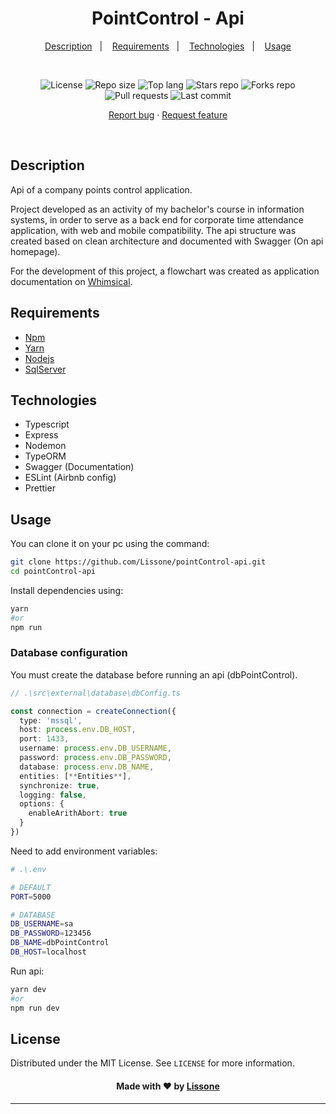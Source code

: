 <h1 align="center">
  PointControl - Api
</h1>

<p align="center">
  <a href="#description">Description</a>&nbsp;&nbsp;&nbsp;|&nbsp;&nbsp;&nbsp;
  <a href="#requirements">Requirements</a>&nbsp;&nbsp;&nbsp;|&nbsp;&nbsp;&nbsp;
  <a href="#technologies">Technologies</a>&nbsp;&nbsp;&nbsp;|&nbsp;&nbsp;&nbsp;
  <a href="#usage">Usage</a>
</p>
<br />
<p align="center">
  <img src="https://img.shields.io/static/v1?label=license&message=MIT" alt="License">
  <img src="https://img.shields.io/github/repo-size/Lissone/point-control-api" alt="Repo size" />
  <img src="https://img.shields.io/github/languages/top/Lissone/point-control-api" alt="Top lang" />
  <img src="https://img.shields.io/github/stars/Lissone/point-control-api" alt="Stars repo" />
  <img src="https://img.shields.io/github/forks/Lissone/point-control-api" alt="Forks repo" />
  <img src="https://img.shields.io/github/issues-pr/Lissone/point-control-api" alt="Pull requests" >
  <img src="https://img.shields.io/github/last-commit/Lissone/point-control-api" alt="Last commit" />
</p>

<p align="center">
  <a href="https://github.com/Lissone/point-control-api/issues">Report bug</a>
  ·
  <a href="https://github.com/Lissone/point-control-api/issues">Request feature</a>
</p>

<br />

## Description

Api of a company points control application.

Project developed as an activity of my bachelor's course in information systems, in order to serve as a back end for corporate time attendance application, with web and mobile compatibility. The api structure was created based on clean architecture and documented with Swagger (On api homepage).

For the development of this project, a flowchart was created as application documentation on <a href="https://whimsical.com/pointcontrol-5dryUV3teiRwy1rPzH3ekK" target="_blank">Whimsical</a>.

## Requirements

* [Npm](https://www.npmjs.com/)
* [Yarn](https://yarnpkg.com/)
* [Nodejs](https://nodejs.org/en/)
* [SqlServer](https://www.microsoft.com/pt-br/sql-server/sql-server-downloads)

## Technologies

* Typescript
* Express
* Nodemon
* TypeORM
* Swagger (Documentation)
* ESLint (Airbnb config)
* Prettier

## Usage

You can clone it on your pc using the command:
```bash
git clone https://github.com/Lissone/pointControl-api.git
cd pointControl-api
```

Install dependencies using:
```bash
yarn
#or
npm run
```

### Database configuration

You must create the database before running an api (dbPointControl).
```typescript
// .\src\external\database\dbConfig.ts

const connection = createConnection({
  type: 'mssql',
  host: process.env.DB_HOST,
  port: 1433,
  username: process.env.DB_USERNAME,
  password: process.env.DB_PASSWORD,
  database: process.env.DB_NAME,
  entities: [**Entities**],
  synchronize: true,
  logging: false,
  options: {
    enableArithAbort: true
  }
})
```

Need to add environment variables:
```bash
# .\.env

# DEFAULT
PORT=5000

# DATABASE
DB_USERNAME=sa
DB_PASSWORD=123456
DB_NAME=dbPointControl
DB_HOST=localhost
```

Run api:
```bash
yarn dev
#or
npm run dev
```

## License

Distributed under the MIT License. See `LICENSE` for more information.

<h4 align="center">
  Made with ❤️ by <a href="https://github.com/Lissone" target="_blank">Lissone</a>
</h4>

<hr />

